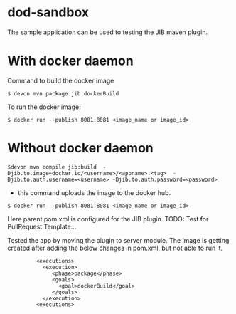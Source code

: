 # dod-sandbox
The sample application can be used to testing the JIB maven plugin.


# With docker daemon

Command to build the docker image
```
$ devon mvn package jib:dockerBuild
```
 To run the docker image: 
 ```
$ docker run --publish 8081:8081 <image_name or image_id>
```
# Without docker daemon
```
$devon mvn compile jib:build  -Djib.to.image=docker.io/<username>/<appname>:<tag>  -Djib.to.auth.username=<username> -Djib.to.auth.password=<password>
   ```
   - this command uploads the image to the docker hub.
```
$ docker run --publish 8081:8081 <image_name or image_id>

```

Here parent pom.xml is configured for the JIB plugin.
TODO: Test for PullRequest Template...
 
 Tested the app by moving the plugin to server module. The image is getting created after adding the below changes in pom.xml, but not able to run it.
 
 ```
          <executions>
            <execution>
               <phase>package</phase>
               <goals>
                 <goal>dockerBuild</goal>
               </goals>
            </execution>
          <executions>
```

